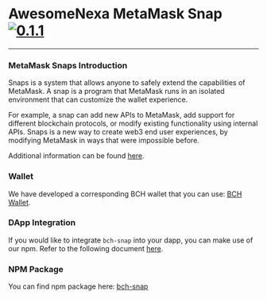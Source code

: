# AwesomeNexa MetaMask Snap [![0.1.1](https://badge.fury.io/js/bch-snap.png)](https://badge.fury.io/js/bch-snap)

---

### MetaMask Snaps Introduction
Snaps is a system that allows anyone to safely extend the capabilities of MetaMask. A snap is a program that MetaMask runs in an isolated environment that can customize the wallet experience.

For example, a snap can add new APIs to MetaMask, add support for different blockchain protocols, or modify existing functionality using internal APIs. Snaps is a new way to create web3 end user experiences, by modifying MetaMask in ways that were impossible before.

Additional information can be found [here](https://docs.metamask.io/guide/snaps.html).

### Wallet
We have developed a corresponding BCH wallet that you can use: [BCH Wallet](https://bchwallet.cash).

### DApp Integration
If you would like to integrate `bch-snap` into your dapp, you can make use of our npm.
Refer to the following document [here](https://github.com/fex-cash/bch-snap/blob/main/packages/snap).

### NPM Package
You can find npm package here: [bch-snap](https://www.npmjs.com/package/bch-snap)
